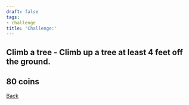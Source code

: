 ```yaml
---
draft: false
tags:
- challenge
title: 'Challenge:'
---
```

## Climb a tree - Climb up a tree at least 4 feet off the ground.
## 80 coins
[Back](/jetlag) 
